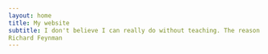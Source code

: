 ```yaml
---
layout: home
title: My website
subtitle: I don't believe I can really do without teaching. The reason is, I have to have something so that when I don't have any ideas and I'm not getting anywhere I can say to myself, 'At least I'm living; at least I'm doing something; I am making some contribution' it's just psychological.
Richard Feynman
---
```

